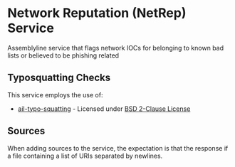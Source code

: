 # Network Reputation (NetRep) Service

Assemblyline service that flags network IOCs for belonging to known bad lists or believed to be phishing related

## Typosquatting Checks

This service employs the use of:

- [ail-typo-squatting](https://github.com/typosquatter/ail-typo-squatting) - Licensed under [BSD 2-Clause License](https://raw.githubusercontent.com/typosquatter/ail-typo-squatting/main/LICENSE)

## Sources

When adding sources to the service, the expectation is that the response if a file containing a list of URIs separated by newlines.
